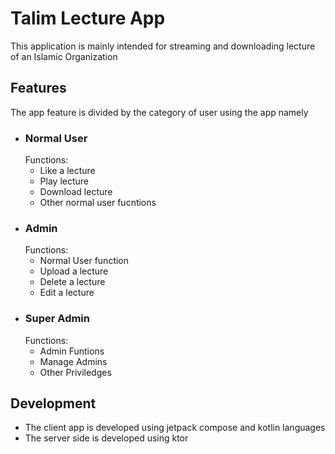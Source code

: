 # Talim Lecture App
This application is mainly intended for streaming and downloading lecture of an Islamic Organization

## Features
The app feature is divided by the  category of user using the app namely

* ### Normal User
  Functions:
    * Like a lecture
    * Play lecture
    * Download lecture
    * Other normal user fucntions
* ### Admin
  Functions:
    * Normal User function
    * Upload a lecture
    * Delete a lecture
    * Edit a lecture
* ### Super Admin
  Functions:
    * Admin Funtions
    * Manage Admins
    * Other Priviledges
    
## Development
* The client app is developed using jetpack compose and kotlin languages
* The server side is developed using ktor

    
  
    



